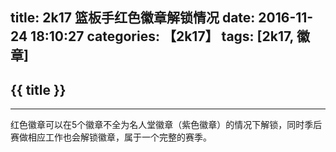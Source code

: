 title: 2k17 篮板手红色徽章解锁情况
date: 2016-11-24 18:10:27
categories: 【2k17】
tags: [2k17, 徽章]
---
## {{ title }} ##

---

红色徽章可以在5个徽章不全为名人堂徽章（紫色徽章）的情况下解锁，同时季后赛做相应工作也会解锁徽章，属于一个完整的赛季。